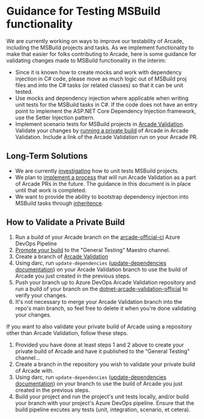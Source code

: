 # Guidance for Testing MSBuild functionality

We are currently working on ways to improve our testability of Arcade, including the MSBuild projects and tasks. As we implement functionality to make that easier for folks contributing to Arcade, here is some guidance for validating changes made to MSBuild functionality in the interim: 

- Since it is known how to create mocks and work with dependency injection in C# code, please move as much logic out of MSBuild proj files and into the C# tasks (or related classes) so that it can be unit tested.
- Use mocks and dependency injection where applicable when writing unit tests for the MSBuild tasks in C#. If the code does not have an entry point to implement the ASP.NET Core Dependency Injection framework, use the Setter Injection pattern. 
- Implement scenario tests for MSBuild projects in [Arcade Validation](https://github.com/dotnet/arcade-validation/). Validate your changes by [running a private build](#how-to-validate-a-private-build) of Arcade in Arcade Validation. Include a link of the Arcade Validation run on your Arcade PR. 

## Long-Term Solutions

- We are currently [investigating](https://github.com/dotnet/core-eng/issues/11271) how to unit tests MSBuild projects. 
- We plan to [implement a process](https://github.com/dotnet/core-eng/issues/11273) that will run Arcade Validation as a part of Arcade PRs in the future. The guidance in this document is in place until that work is completed. 
- We want to provide the ability to bootstrap dependency injection into MSBuild tasks through [inheritence](https://github.com/dotnet/arcade/issues/6580).

## How to Validate a Private Build

1. Run a build of your Arcade branch on the [arcade-official-ci](https://dnceng.visualstudio.com/internal/_build?definitionId=6) Azure DevOps Pipeline
2. [Promote your build](../Darc.md#add-build-to-channel) to the "General Testing" Maestro channel. 
3. Create a branch of [Arcade Validation](https://github.com/dotnet/arcade-validation)
4. Using darc, run `update-dependencies` ([update-dependencies documentation](../Darc.md#updating-dependencies-in-your-local-repository)) on your Arcade Validation branch to use the build of Arcade you just created in the previous steps. 
5. Push your branch up to Azure DevOps Arcade Validation repository and run a build of your branch on the [dotnet-arcade-validation-official](https://dnceng.visualstudio.com/internal/_build?definitionId=282) to verify your changes. 
6. It's not necessary to merge your Arcade Validation branch into the repo's main branch, so feel free to delete it when you're done validating your changes.

If you want to also validate your private build of Arcade using a repository other than Arcade Validation, follow these steps. 

1. Provided you have done at least steps 1 and 2 above to create your private build of Arcade and have it published to the "General Testing" channel...
2. Create a branch in the repository you wish to validate your private build of Arcade with. 
3. Using darc, run `update-dependencies` ([update-dependencies documentation](../Darc.md#updating-dependencies-in-your-local-repository)) on your branch to use the build of Arcade you just created in the previous steps. 
4. Build your project and run the project's unit tests locally, and/or build your branch with your project's Azure DevOps pipeline. Ensure that the build pipeline excutes any tests (unit, integration, scenario, et cetera). 